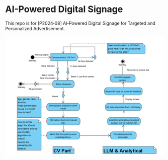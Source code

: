 # AI-Powered Digital Signage
This repo is for [P2024‑08] AI‑Powered Digital Signage for Targeted and Personalized Advertisement.

<img src="./images/project_sketch.png" alt="project_sketch" style="zoom:75%;" />
